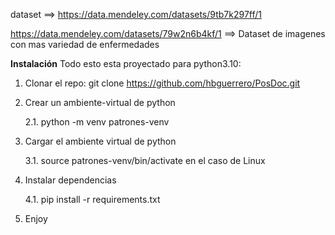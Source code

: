 dataset ==> https://data.mendeley.com/datasets/9tb7k297ff/1

https://data.mendeley.com/datasets/79w2n6b4kf/1      ==>  Dataset de imagenes con mas variedad de enfermedades



**Instalación**
Todo esto esta proyectado para python3.10:

1. Clonar el repo: git clone https://github.com/hbguerrero/PosDoc.git

2. Crear un ambiente-virtual de python

   2.1. python -m venv patrones-venv

3. Cargar el ambiente virtual de python

   3.1. source patrones-venv/bin/activate en el caso de Linux

4. Instalar dependencias

      4.1. pip install -r requirements.txt

5. Enjoy
